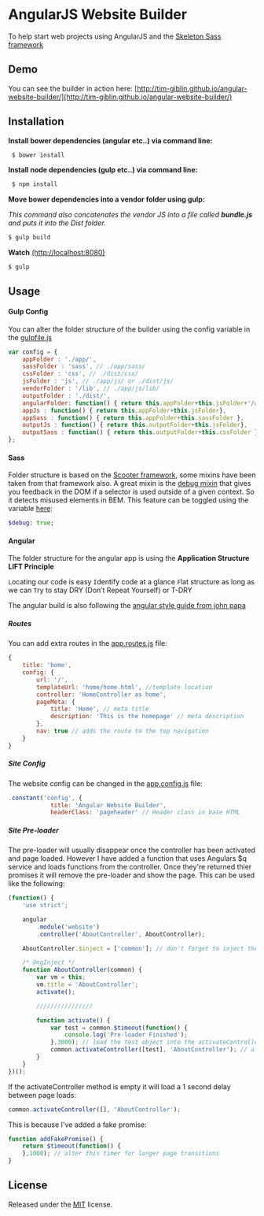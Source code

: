 # AngularJS Website Builder

To help start web projects using AngularJS and the [Skeleton Sass framework](https://github.com/whatsnewsaes/Skeleton-Sass)

## Demo

You can see the builder in action here: [http://tim-giblin.github.io/angular-website-builder/](http://tim-giblin.github.io/angular-website-builder/)

## Installation

**Install bower dependencies (angular etc..) via command line:**
```javascript
 $ bower install 
  ```

**Install node dependencies (gulp etc..) via command line:**
```bash
 $ npm install 
  ```
  
**Move bower dependencies into a vendor folder using gulp:**

*This command also concatenates the vendor JS into a file called **bundle.js** and puts it into the Dist folder.*
 ```bash
 $ gulp build
  ```
**Watch** [(http://localhost:8080)](http://localhost:8080)
 ```bash
 $ gulp 
  ```
  
## Usage

#### Gulp Config
You can alter the folder structure of the builder using the config variable in the [gulpfile.js](https://github.com/tim-giblin/angular-website-builder/blob/master/gulpfile.js#L14)
```javascript
var config = {
	appFolder : './app/',
	sassFolder : 'sass', // ./app/sass/
	cssFolder : 'css', // ./dist/css/
	jsFolder : 'js', // ./app/js/ or ./dist/js/
	vendorFolder : '/lib', // ./app/js/lib/
	outputFolder : './dist/',
	angularFolder: function() { return this.appFolder+this.jsFolder+'/app'}, // ./app/js/app/
	appJs : function() { return this.appFolder+this.jsFolder},
	appSass : function() { return this.appFolder+this.sassFolder },
	outputJs : function() { return this.outputFolder+this.jsFolder},
	outputSass : function() { return this.outputFolder+this.cssFolder },
};
```
#### Sass
Folder structure is based on the [Scooter framework](https://github.com/dropbox/scooter/tree/master/scss), some mixins have been taken from that framework also. 
A great mixin is the [debug mixin](https://github.com/tim-giblin/angular-website-builder/blob/master/app/sass/mixins/_debug.scss) that gives you feedback in the DOM if a selector is used outside of a given context. So it detects misused elements in BEM. This feature can be toggled using the variable [here](https://github.com/tim-giblin/angular-website-builder/blob/master/app/sass/variables/_config.scss):
```sass
$debug: true;
```

#### Angular
The folder structure for the angular app is using the **Application Structure LIFT Principle**

`L`ocating our code is easy
`I`dentify code at a glance
`F`lat structure as long as we can
`T`ry to stay DRY (Don’t Repeat Yourself) or T-DRY

The angular build is also following the [angular style guide from john papa](https://github.com/johnpapa/angular-styleguide/blob/master/a1/README.md)

##### Routes
You can add extra routes in the [app.routes.js](https://github.com/tim-giblin/angular-website-builder/blob/master/app/js/app/app.routes.js) file:
```javascript
{
	title: 'home',
	config: {
		url: '/',
		templateUrl: 'home/home.html', //template location
		controller: 'HomeController as home',
		pageMeta: {
			title: 'Home', // meta title
			description: 'This is the homepage' // meta description
		},
		nav: true // adds the route to the top navigation
	}
}
```
##### Site Config
The website config can be changed in the [app.config.js](https://github.com/tim-giblin/angular-website-builder/blob/master/app/js/app/app.config.js) file:
```javascript
.constant('config', {
			title: 'Angular Website Builder',
			headerClass: 'pageheader' // Header class in base HTML
```

##### Site Pre-loader
The pre-loader will usually disappear once the controller has been activated and page loaded. However I have added a function that uses Angulars $q service and loads functions from the controller. Once they're returned thier promises it will remove the pre-loader and show the page.
This can be used like the following:
```javascript
(function() {
	'use strict';

	angular
		.module('website')
		.controller('AboutController', AboutController);

	AboutController.$inject = ['common']; // don't forget to inject the common module

	/* @ngInject */
	function AboutController(common) {
		var vm = this;
		vm.title = 'AboutController';
		activate();

		////////////////

		function activate() {
		    var test = common.$timeout(function() {
		        console.log('Pre-loader Finished');
            },3000); // load the test object into the activateController method.
			common.activateController([test], 'AboutController'); // after 3 seconds the pre-loader will finish and show 'Pre-loader Finished' in the console
		}
	}
})();
```
If the activateController method is empty it will load a 1 second delay between page loads:
```javascript
common.activateController([], 'AboutController');
```
This is because I've added a fake promise:

```javascript
function addFakePromise() {
    return $timeout(function() {
    },1000); // alter this timer for longer page transitions
}
```
  
## License
Released under the [MIT](https://github.com/tim-giblin/angular-website-builder/blob/master/LICENSE.md) license.
 